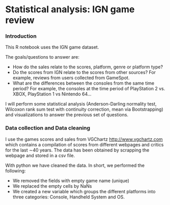 # Statistical analysis: IGN game review

### Introduction

This R notebook uses the IGN game dataset.

The goals/questions to answer are:

* How do the sales relate to the scores, platform, genre or platform type?
* Do the scores from IGN relate to the scores from other sources? For example, reviews from users collected from GameSpot.
* What are the differences between the consoles from the same time period? For example, the consoles at the time period of PlayStation 2 vs. XBOX, PlayStation 1 vs Nintendo 64...

I will perform some statistical analysis (Anderson-Darling normality test, Wilcoxon rank sum test with continuity correction, mean via Bootstrapping) and visualizations to answer the previous set of questions.

### Data collection and Data cleaning

I use the games scores and sales from VGChartz http://www.vgchartz.com which contains a compilation of scores from different webpages and critics for the last $\sim$40 years. The data has been obtained by scrapping the webpage and stored in a csv file.

With python we have cleaned the data. In short, we performed the following:

+ We removed the fields with empty game name (unique)
+ We replaced the empty cells by NaNs
+ We created a new variable which groups the different platforms into three categories: Console, Handheld System and OS.
